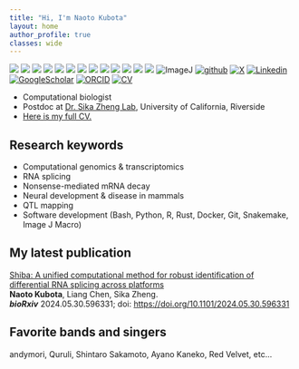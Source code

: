 ```yaml
---
title: "Hi, I'm Naoto Kubota"
layout: home
author_profile: true
classes: wide
---
```


<img src="https://img.shields.io/badge/-Python-F9DC3E.svg?logo=python&style=flat"> <img src="https://img.shields.io/badge/-Snakemake-2E9984.svg?logo=snakemake&style=flat"> <img src="https://img.shields.io/badge/-R-276DC3.svg?logo=r&style=flat"> <img src="https://img.shields.io/badge/-Bash-4EAA25.svg?logoColor=white&logo=gnu-bash&style=flat"> <img src="https://img.shields.io/badge/-Rust-000000.svg?logo=rust&style=flat"> <img src="https://img.shields.io/badge/-Linux-FCC624.svg?logo=linux&logoColor=white&style=flat"> <img src="https://img.shields.io/badge/-MacOS-000000.svg?logo=apple&style=flat"> <img src="https://img.shields.io/badge/-Docker-2496ED.svg?logo=docker&logoColor=white&style=flat"> <img src="https://img.shields.io/badge/-Singularity-1E4383.svg?logo=singularity&style=flat"> <img src="https://img.shields.io/badge/-Jupyter-F37626.svg?logo=jupyter&logoColor=white&style=flat"> <img src="https://img.shields.io/badge/-VSCode-007ACC.svg?logo=visual-studio-code&style=flat"> <img src="https://img.shields.io/badge/-Git-F05032.svg?logo=git&logoColor=white&style=flat"> <img src="https://img.shields.io/badge/-GitHub-181717.svg?logo=github&style=flat"> <img alt="ImageJ" src="https://img.shields.io/badge/-ImageJ-00D8E0.svg?logo=imagej&amp;logoColor=white&amp;style=flat">
[![github](https://img.shields.io/badge/Github-Naoto_Kubota-181717.svg?logo=github)](https://github.com/NaotoKubota) [![X](https://img.shields.io/badge/X-@naoto_kubota-00aced.svg?style=flat&logo=X)](https://x.com/Naoto_Kubota) [![Linkedin](https://img.shields.io/badge/LinkedIn-Naoto_Kubota-0077B5.svg?logo=linkedin&style=flat)](https://www.linkedin.com/in/naoto-kubota-723512230/) [![GoogleScholar](https://img.shields.io/badge/GoogleScholar-Naoto_Kubota-4285F4.svg?logo=google-scholar&style=flat)](https://scholar.google.com/citations?user=KS0cWSAAAAAJ&hl=ja&oi=sra) [![ORCID](https://img.shields.io/badge/ORCID-0000--0003--0612--2300-A6CE39.svg?logo=orcid&style=flat)](https://orcid.org/0000-0003-0612-2300) [![CV](https://img.shields.io/badge/CV-Naoto_Kubota-FF5722.svg?logo=google-docs&style=flat)](https://docs.google.com/document/d/1QIyU3xO2-89tHPWl4V3ZWFRk81-_bLY2HWN_9V-Zgrw/edit?usp=sharing)

- Computational biologist
- Postdoc at [Dr. Sika Zheng Lab](https://zhenglab.ucr.edu/index.htm), University of California, Riverside
- [Here is my full CV.](https://docs.google.com/document/d/1QIyU3xO2-89tHPWl4V3ZWFRk81-_bLY2HWN_9V-Zgrw/edit?usp=sharing)

## Research keywords

- Computational genomics & transcriptomics
- RNA splicing
- Nonsense-mediated mRNA decay
- Neural development & disease in mammals
- QTL mapping
- Software development (Bash, Python, R, Rust, Docker, Git, Snakemake, Image J Macro)

## My latest publication

[Shiba: A unified computational method for robust identification of differential RNA splicing across platforms](https://www.biorxiv.org/content/10.1101/2024.05.30.596331v1)<br>
**Naoto Kubota**, Liang Chen, Sika Zheng.<br>
_**bioRxiv**_ 2024.05.30.596331; doi: https://doi.org/10.1101/2024.05.30.596331

## Favorite bands and singers

andymori, Quruli, Shintaro Sakamoto, Ayano Kaneko, Red Velvet, etc...
